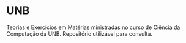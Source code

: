 # UNB
Teorias e Exercícios em Matérias ministradas no curso de Ciência da Computação da UNB.
Repositório utilizável para consulta.
